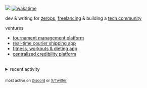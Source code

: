 ![](https://komarev.com/ghpvc/?username=dinxsh) [![wakatime](https://wakatime.com/badge/user/018cddd8-b17b-4e5f-a792-bed4da250ea7.svg)](https://wakatime.com/@018cddd8-b17b-4e5f-a792-bed4da250ea7)
 
dev & writing for [zerops](https://zerops.io/), [freelancing](https://43labs.xyz/) & building a [tech community](https://discord.gg/64cSnfsF)

ventures
- [tournament management platform](https://github.com/dinxsh/sanity)
- [real-time courier shipping app](https://delemate.com)
- [fitness, workouts & dieting app](https://github.com/dinxsh/aarogya)
- [centralized credibility platform](https://ambar.gg/)

<br>
<details>
<summary>recent activity</summary>

  
| Overview | Card |
|:--------:|:-------------------------:|
| ![Lines of Code & Base Introduction](assets/metrics.plugin.code.lines.svg) | ![Achievements](assets/metrics.plugin.achievements.svg) |


</details>

<sub>most active on [Discord](https://t.co/QPthpsZ1Qu) or [X/Twitter](https://x.com/dineshcodes)</sub>
